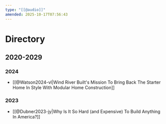```yaml
---
type: "[[@audio]]"
amended: 2025-10-17T07:56:43
---
```


# Directory
## 2020-2029
### 2024
- [[@Watson2024-vl|Wind River Built's Mission To Bring Back The Starter Home In Style With Modular Home Construction]]
### 2023
- [[@Dubner2023-jy|Why Is It So Hard (and Expensive) To Build Anything In America?]]

